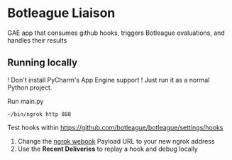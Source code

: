 # Botleague Liaison

GAE app that consumes github hooks, triggers Botleague evaluations, 
and handles their results

## Running locally

! Don't install PyCharm's App Engine support ! Just run it as a normal Python project.

Run main.py

```
~/bin/ngrok http 888
```

Test hooks within https://github.com/botleague/botleague/settings/hooks


1. Change the [ngrok webook](https://github.com/botleague/botleague/settings/hooks/101461445) Payload URL to your new ngrok address
2. Use the **Recent Deliveries** to replay a hook and debug locally
